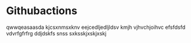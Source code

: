 # Githubactions
qwwqeasaasda
kjcsxnmsxknv
eejcedljedljldsv
kmjh vjhvchjoihvc
efsfdsfd
vdvrfgfrfrg
ddjdskfs
snss
sxksskjxskjxskj

